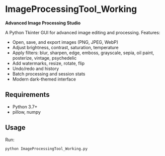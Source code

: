 # ImageProcessingTool_Working

**Advanced Image Processing Studio**

A Python Tkinter GUI for advanced image editing and processing. Features:

- Open, save, and export images (PNG, JPEG, WebP)
- Adjust brightness, contrast, saturation, temperature
- Apply filters: blur, sharpen, edge, emboss, grayscale, sepia, oil paint, posterize, vintage, psychedelic
- Add watermarks, resize, rotate, flip
- Undo/redo and history
- Batch processing and session stats
- Modern dark-themed interface

## Requirements

- Python 3.7+
- pillow, numpy

## Usage

Run:

```bash
python ImageProcessingTool_Working.py
```
